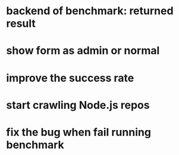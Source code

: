 # backend of benchmark: returned result
# show form as admin or normal
# improve the success rate
# start crawling Node.js repos
# fix the bug when fail running benchmark
